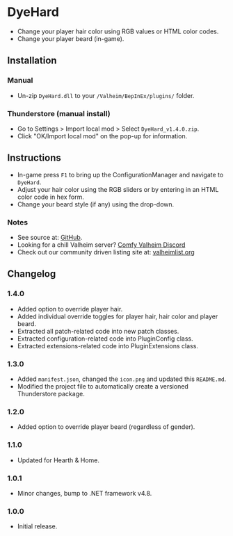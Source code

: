 # DyeHard

  * Change your player hair color using RGB values or HTML color codes.
  * Change your player beard (in-game).

## Installation

### Manual

  * Un-zip `DyeHard.dll` to your `/Valheim/BepInEx/plugins/` folder.

### Thunderstore (manual install)

  * Go to Settings > Import local mod > Select `DyeHard_v1.4.0.zip`.
  * Click "OK/Import local mod" on the pop-up for information.

## Instructions

  * In-game press `F1` to bring up the ConfigurationManager and navigate to `DyeHard`.
  * Adjust your hair color using the RGB sliders or by entering in an HTML color code in hex form.
  * Change your beard style (if any) using the drop-down.

### Notes

  * See source at: [GitHub](https://github.com/redseiko/ComfyMods/tree/main/DyeHard).
  * Looking for a chill Valheim server? [Comfy Valheim Discord](https://discord.gg/ameHJz5PFk)
  * Check out our community driven listing site at: [valheimlist.org](https://valheimlist.org/)

## Changelog

### 1.4.0

  * Added option to override player hair.
  * Added individual override toggles for player hair, hair color and player beard.
  * Extracted all patch-related code into new patch classes.
  * Extracted configuration-related code into PluginConfig class.
  * Extracted extensions-related code into PluginExtensions class.

### 1.3.0

  * Added `manifest.json`, changed the `icon.png` and updated this `README.md`.
  * Modified the project file to automatically create a versioned Thunderstore package.

### 1.2.0

  * Added option to override player beard (regardless of gender).

### 1.1.0

  * Updated for Hearth & Home.

### 1.0.1

  * Minor changes, bump to .NET framework v4.8.

### 1.0.0

  * Initial release.